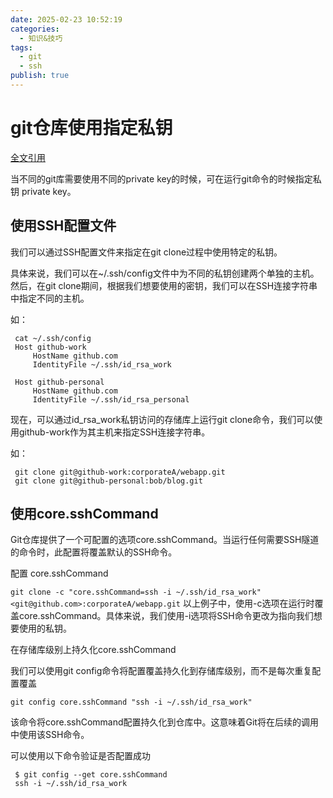 ```yaml
---
date: 2025-02-23 10:52:19
categories:
  - 知识&技巧
tags:
  - git
  - ssh
publish: true
---
```


# git仓库使用指定私钥

[全文引用](https://zhuanlan.zhihu.com/p/684059388)

当不同的git库需要使用不同的private key的时候，可在运行git命令的时候指定私钥 private key。

## 使用SSH配置文件

我们可以通过SSH配置文件来指定在git clone过程中使用特定的私钥。

具体来说，我们可以在~/.ssh/config文件中为不同的私钥创建两个单独的主机。然后，在git clone期间，根据我们想要使用的密钥，我们可以在SSH连接字符串中指定不同的主机。

如：

```shell
 cat ~/.ssh/config
 Host github-work
     HostName github.com
     IdentityFile ~/.ssh/id_rsa_work
 ​
 Host github-personal
     HostName github.com
     IdentityFile ~/.ssh/id_rsa_personal
```

现在，可以通过id_rsa_work私钥访问的存储库上运行git clone命令，我们可以使用github-work作为其主机来指定SSH连接字符串。

如：

```shell
 git clone git@github-work:corporateA/webapp.git
 git clone git@github-personal:bob/blog.git
```

## 使用core.sshCommand

Git仓库提供了一个可配置的选项core.sshCommand。当运行任何需要SSH隧道的命令时，此配置将覆盖默认的SSH命令。

配置 core.sshCommand

```git clone -c "core.sshCommand=ssh -i ~/.ssh/id_rsa_work" <git@github.com>:corporateA/webapp.git```
以上例子中，使用-c选项在运行时覆盖core.sshCommand。具体来说，我们使用-i选项将SSH命令更改为指向我们想要使用的私钥。

在存储库级别上持久化core.sshCommand

我们可以使用git config命令将配置覆盖持久化到存储库级别，而不是每次重复配置覆盖

```git config core.sshCommand "ssh -i ~/.ssh/id_rsa_work"```

该命令将core.sshCommand配置持久化到仓库中。这意味着Git将在后续的调用中使用该SSH命令。

可以使用以下命令验证是否配置成功

```shell
 $ git config --get core.sshCommand
 ssh -i ~/.ssh/id_rsa_work
```
